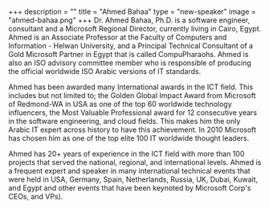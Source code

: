 +++
description = ""
title = "Ahmed Bahaa"
type = "new-speaker"
image = "ahmed-bahaa.png"
+++
Dr. Ahmed Bahaa, Ph.D. is a software engineer, consultant and a Microsoft Regional Director, currently living in Cairo, Egypt.  Ahmed is an Associate Professor at the Faculty of Computers and Information - Helwan University, and a Principal Technical Consultant of a Gold Microsoft Partner in Egypt that is called CompuPharaohs.  Ahmed is also an ISO advisory committee member who is responsible of producing the official worldwide ISO Arabic versions of IT standards.  

Ahmed has been awarded many International awards in the ICT field.  This includes but not limited to; the Golden Global Impact Award from Microsoft of Redmond-WA in USA as one of the top 60 worldwide technology influencers, the Most Valuable Professional award for 12 consecutive years in the software engineering, and cloud fields.  This makes him the only Arabic IT expert across history to have this achievement.  In 2010 Microsoft has chosen him as one of the top elite 100 IT worldwide thought leaders. 

Ahmed has 20+ years of experience in the ICT field with more than 100 projects that served the national, regional, and international levels.  Ahmed is a frequent expert and speaker in many international technical events that were held in USA, Germany, Spain, Netherlands, Russia, UK, Dubai, Kuwait, and Egypt and other events that have been keynoted by Microsoft Corp's CEOs, and VPs).